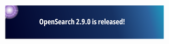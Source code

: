 ---
---
<a href="/blog/introducing-opensearch-2.9.0/"><img src="/assets/media/herobanners/herobanner-2.9.0.png"></a>

